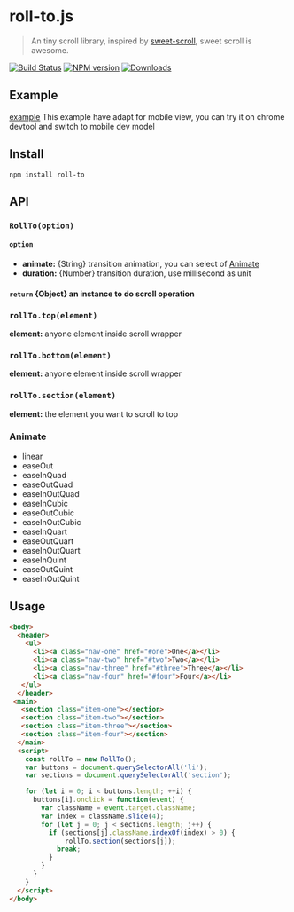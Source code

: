 # roll-to.js
> An tiny scroll library, inspired by [sweet-scroll](https://github.com/tsuyoshiwada/sweet-scroll), sweet scroll is awesome.

[![Build Status](https://travis-ci.org/jkvim/roll-to.js.svg?branch=master)](https://travis-ci.org/jkvim/roll-to.js)
[![NPM version][npm-image]][npm-url]
[![Downloads][downloads-image]][npm-url]

[npm-url]: https://npmjs.org/package/roll-to
[downloads-image]: http://img.shields.io/npm/dm/roll-to.svg
[npm-image]: http://img.shields.io/npm/v/roll-to.svg


## Example
[example](https://jkvim.github.io/roll-to.js/) This example have adapt for mobile view, 
you can try it on chrome devtool and switch to mobile dev model

## Install
    npm install roll-to

## API
### `RollTo(option)`
#### `option`
- **animate:**  {String} transition animation, you can select of [Animate](#animate)
- **duration:** {Number} transition duration, use millisecond as unit

#### `return`    {Object} an instance to do scroll operation

### `rollTo.top(element)`
**element:** anyone element inside scroll wrapper

### `rollTo.bottom(element)`
**element:** anyone element inside scroll wrapper

### `rollTo.section(element)`
**element:** the element you want to scroll to top

### Animate
- linear
- easeOut
- easeInQuad
- easeOutQuad
- easeInOutQuad
- easeInCubic
- easeOutCubic
- easeInOutCubic
- easeInQuart
- easeOutQuart
- easeInOutQuart
- easeInQuint
- easeOutQuint
- easeInOutQuint

## Usage

```html
<body>
  <header>
    <ul>
      <li><a class="nav-one" href="#one">One</a></li>
      <li><a class="nav-two" href="#two">Two</a></li>
      <li><a class="nav-three" href="#three">Three</a></li>
      <li><a class="nav-four" href="#four">Four</a></li>
   </ul>
  </header>
 <main>
   <section class="item-one"></section>
   <section class="item-two"></section>
   <section class="item-three"></section>
   <section class="item-four"></section>
  </main>
  <script>
    const rollTo = new RollTo();
    var buttons = document.querySelectorAll('li');
    var sections = document.querySelectorAll('section');

    for (let i = 0; i < buttons.length; ++i) {
      buttons[i].onclick = function(event) {
        var className = event.target.className;
        var index = className.slice(4);
        for (let j = 0; j < sections.length; j++) {
          if (sections[j].className.indexOf(index) > 0) {
              rollTo.section(sections[j]);
            break;
          }
        }
      }
    }
  </script>
</body>
```


